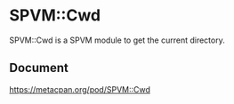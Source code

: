 # SPVM::Cwd

SPVM::Cwd is a SPVM module to get the current directory.

## Document

https://metacpan.org/pod/SPVM::Cwd
